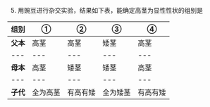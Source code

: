 5. 用豌豆进行杂交实验，结果如下表，能确定高茎为显性性状的组别是

|组别|①|②|③|④|
|---|---|---|---|---|
| **父本** |高茎|高茎|矮茎|高茎|
|---|---|---|---|---|
| **母本** |高茎|矮茎|矮茎|高茎|
|---|---|---|---|---|
| **子代** |全为高茎|有高有矮|全为矮茎|有高有矮|

